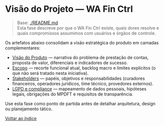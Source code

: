 <!-- proj/00-visao/README-spec.md -->
# Visão do Projeto — WA Fin Ctrl

> Base: [./README.md](./README.md)  
> Esta fase descreve por que o WA Fin Ctrl existe, quais dores resolve e quais compromissos assumimos com usuários e órgãos de controle.

Os artefatos abaixo consolidam a visão estratégica do produto em camadas complementares:

- [Visão do Produto](visao-do-produto-spec.md) — narrativa do problema de prestação de contas, proposta de valor, diferenciais e indicadores de sucesso.
- [Escopo](escopo-spec.md) — recorte funcional atual, backlog macro e limites explícitos (o que não será tratado nesta iniciativa).
- [Stakeholders](stakeholders-spec.md) — papéis, objetivos e responsabilidades (curadores financeiros, operadores jurídicos, time técnico, provedores externos).
- [LGPD e compliance](lgpd-spec.md) — mapeamento de dados pessoais, hipóteses legais, obrigações do MPDFT e requisitos de transparência.

Use esta fase como ponto de partida antes de detalhar arquitetura, design ou planejamento tático.

[Voltar ao índice](../README-spec.md)
